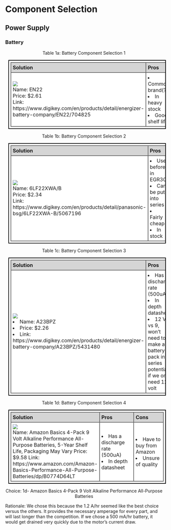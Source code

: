 <style>
table, th, td {
  border: 2px solid black;
  border-collapse: collapse;
  margin: 10px;
  padding: 5px;
}
th, td {
  border-color: #666666;
  background-color: #FFFFFF;
  text-align: left;
}
th {
  background-color: #D5D5D5;
}
</style>

# Component Selection

## Power Supply

### Battery

<p align="center"> Table 1a: Battery Component Selection 1 </p>

<table>
  <tr>
    <th style="width:25%">
	    <b>Solution</b>
    </th>
    <th>
	    <b>Pros</b>
    </th>
    <th>
	    <b>Cons</b>
    </th>
  </tr>
  <tr>
    <td> 
      <img src = "https://github.com/Team207-S2024/team207-s2024/assets/156377035/7ad08af1-8cb1-4037-a20c-35aa7d08064c" /> <br>
	Name: EN22  <br>
	Price: $2.61  <br>
	Link: https://www.digikey.com/en/products/detail/energizer-battery-company/EN22/704825<br>
    </td>
    <td>
    		<li> Common brand(?) </li>
		<li> In heavy stock </li>
		<li> Good shelf life  </li>
    </td>
    <td>
    		<li> Not used before </li>
    </td>
  </tr>
</table>

<p align="center">  Table 1b: Battery Component Selection 2 </p>

<table>
  <tr>
    <th style="width:25%">
	    <b>Solution</b>
    </th>
    <th>
	    <b>Pros</b>
    </th>
    <th>
	    <b>Cons</b>
    </th>
  </tr>
  <tr>
    <td> 
      <img src = "https://github.com/Team207-S2024/team207-s2024/assets/156377035/1b56bf59-16bc-44e0-964f-426e8c069229" /> <br>
	Name: 6LF22XWA/B  <br>
	Price: $2.34  <br>
	Link: https://www.digikey.com/en/products/detail/panasonic-bsg/6LF22XWA-B/5067196  <br>
    </td>
    <td>
		<li>Used before in EGR304</li>
		<li>Can be put into series</li>
		<li>Fairly cheap</li>
		<li>In stock</li>
    </td>
    <td>
		<li>Had a few issues using it previously</li>
		<li>May not be enough/be too much voltage</li>
		<li>Not a great datasheet</li>
		<li>Not rechargeable</li>
    </td>
  </tr>
</table>

<p align="center"> Table 1c: Battery Component Selection 3 </p>

<table>
  <tr>
    <th style="width:25%">
	    <b>Solution</b>
    </th>
    <th>
	    <b>Pros</b>
    </th>
    <th>
	    <b>Cons</b>
    </th>
  </tr>
  <tr>
    <td> 
      <img src = "https://github.com/Team207-S2024/team207-s2024/assets/156377035/fa049aea-b20a-460f-ad2b-1b5b661dc1d0" /> <br>
	<li>Name: A23BPZ</li>
	<li>Price: $2.26</li>
	<li>Link: https://www.digikey.com/en/products/detail/energizer-battery-company/A23BPZ/5431480</li>
    </td>
    <td>
		<li>Has a discharge rate (500uA)</li>
		<li>In depth datasheet</li>
		<li>12 V vs 9, won’t need to make a battery pack in series potentially if we only need 12 volt</li>
    </td>
    <td>
		<li>Probably isn’t efficient</li>
		<li>Not used this kind of battery in a system like this before</li>
    </td>
  </tr>
</table>

<p align="center"> Table 1d: Battery Component Selection 4 </p>

<table>
  <tr>
    <th style="width:25%">
	    <b>Solution</b>
    </th>
    <th>
	    <b>Pros</b>
    </th>
    <th>
	    <b>Cons</b>
    </th>
  </tr>
  <tr>
    <td> 
      <img src = "https://github.com/Team207-S2024/team207-s2024/assets/156377035/902b9b2e-6fac-4c15-890b-417b1c524b63" /> <br>
	Name: Amazon Basics 4-Pack 9 Volt Alkaline Performance All-Purpose Batteries, 5-Year Shelf Life, Packaging May Vary
	Price: $9.58
	Link: https://www.amazon.com/Amazon-Basics-Performance-All-Purpose-Batteries/dp/B0774D64LT
    </td>
    <td>
		<li>Has a discharge rate (500uA)</li>
		<li>In depth datasheet</li>
    </td>
    <td>
		<li>Have to buy from Amazon</li>
		<li>Unsure of quality</li>
    </td>
  </tr>
</table>

<p align="center"> Choice: 1d- Amazon Basics 4-Pack 9 Volt Alkaline Performance All-Purpose Batteries </p>

Rationale: We chose this because the 1.2 A/hr seemed like the best choice versus the others. It provides the necessary amperage for every part, and will last longer than the competition. If we chose a 500 mA/hr battery, it would get drained very quickly due to the motor’s current draw. 
